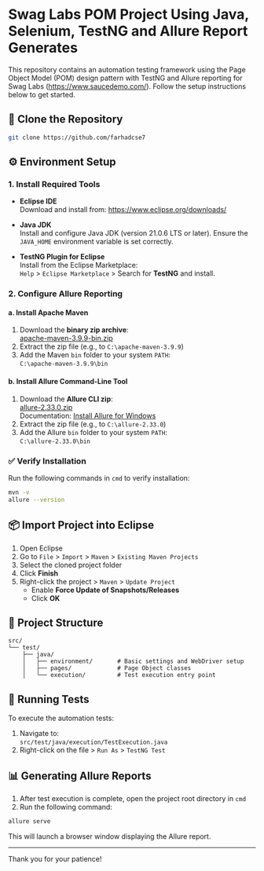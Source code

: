 # Swag Labs POM Project Using Java, Selenium, TestNG and Allure Report Generates

This repository contains an automation testing framework using the Page Object Model (POM) design pattern with TestNG and Allure reporting for Swag Labs (https://www.saucedemo.com/). Follow the setup instructions below to get started.

## 📁 Clone the Repository

```bash
git clone https://github.com/farhadcse7
```

## ⚙️ Environment Setup

### 1. Install Required Tools

- **Eclipse IDE**  
  Download and install from: https://www.eclipse.org/downloads/

- **Java JDK**  
  Install and configure Java JDK (version 21.0.6 LTS or later). Ensure the `JAVA_HOME` environment variable is set correctly.

- **TestNG Plugin for Eclipse**  
  Install from the Eclipse Marketplace:  
  `Help` > `Eclipse Marketplace` > Search for **TestNG** and install.

### 2. Configure Allure Reporting

#### a. Install Apache Maven

1. Download the **binary zip archive**:  
   [apache-maven-3.9.9-bin.zip](https://maven.apache.org/download.cgi)
2. Extract the zip file (e.g., to `C:\apache-maven-3.9.9`)
3. Add the Maven `bin` folder to your system `PATH`:  
   `C:\apache-maven-3.9.9\bin`

#### b. Install Allure Command-Line Tool

1. Download the **Allure CLI zip**:  
   [allure-2.33.0.zip](https://github.com/allure-framework/allure2/releases/tag/2.33.0)  
   Documentation: [Install Allure for Windows](https://allurereport.org/docs/install-for-windows/)
2. Extract the zip file (e.g., to `C:\allure-2.33.0`)
3. Add the Allure `bin` folder to your system `PATH`:  
   `C:\allure-2.33.0\bin`

### ✅ Verify Installation

Run the following commands in `cmd` to verify installation:

```bash
mvn -v
allure --version
```

## 📦 Import Project into Eclipse

1. Open Eclipse
2. Go to `File` > `Import` > `Maven` > `Existing Maven Projects`
3. Select the cloned project folder
4. Click **Finish**
5. Right-click the project > `Maven` > `Update Project`
   - Enable **Force Update of Snapshots/Releases**
   - Click **OK**

## 📂 Project Structure

```
src/
└── test/
    ├── java/
    │   ├── environment/       # Basic settings and WebDriver setup
    │   ├── pages/             # Page Object classes
    │   └── execution/         # Test execution entry point
```

## 🚀 Running Tests

To execute the automation tests:

1. Navigate to:  
   `src/test/java/execution/TestExecution.java`
2. Right-click on the file > `Run As` > `TestNG Test`

## 📊 Generating Allure Reports

1. After test execution is complete, open the project root directory in `cmd`
2. Run the following command:

```bash
allure serve
```

This will launch a browser window displaying the Allure report.

---

Thank you for your patience!
